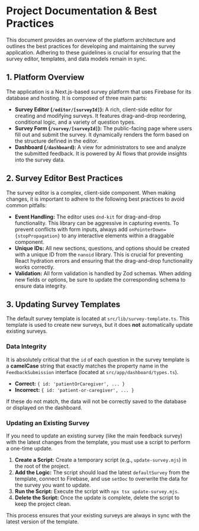 # Project Documentation & Best Practices

This document provides an overview of the platform architecture and outlines the best practices for developing and maintaining the survey application. Adhering to these guidelines is crucial for ensuring that the survey editor, templates, and data models remain in sync.

## 1. Platform Overview

The application is a Next.js-based survey platform that uses Firebase for its database and hosting. It is composed of three main parts:

*   **Survey Editor (`/editor/[surveyId]`):** A rich, client-side editor for creating and modifying surveys. It features drag-and-drop reordering, conditional logic, and a variety of question types.
*   **Survey Form (`/survey/[surveyId]`):** The public-facing page where users fill out and submit the survey. It dynamically renders the form based on the structure defined in the editor.
*   **Dashboard (`/dashboard`):** A view for administrators to see and analyze the submitted feedback. It is powered by AI flows that provide insights into the survey data.

## 2. Survey Editor Best Practices

The survey editor is a complex, client-side component. When making changes, it is important to adhere to the following best practices to avoid common pitfalls:

*   **Event Handling:** The editor uses `dnd-kit` for drag-and-drop functionality. This library can be aggressive in capturing events. To prevent conflicts with form inputs, always add `onPointerDown={stopPropagation}` to any interactive elements within a draggable component.
*   **Unique IDs:** All new sections, questions, and options should be created with a unique ID from the `nanoid` library. This is crucial for preventing React hydration errors and ensuring that the drag-and-drop functionality works correctly.
*   **Validation:** All form validation is handled by Zod schemas. When adding new fields or options, be sure to update the corresponding schema to ensure data integrity.

## 3. Updating Survey Templates

The default survey template is located at `src/lib/survey-template.ts`. This template is used to create new surveys, but it does **not** automatically update existing surveys.

### Data Integrity

It is absolutely critical that the `id` of each question in the survey template is a **camelCase** string that exactly matches the property name in the `FeedbackSubmission` interface (located at `src/app/dashboard/types.ts`).

*   **Correct:** `{ id: 'patientOrCaregiver', ... }`
*   **Incorrect:** `{ id: 'patient-or-caregiver', ... }`

If these do not match, the data will not be correctly saved to the database or displayed on the dashboard.

### Updating an Existing Survey

If you need to update an existing survey (like the main feedback survey) with the latest changes from the template, you must use a script to perform a one-time update.

1.  **Create a Script:** Create a temporary script (e.g., `update-survey.mjs`) in the root of the project.
2.  **Add the Logic:** The script should load the latest `defaultSurvey` from the template, connect to Firebase, and use `setDoc` to overwrite the data for the survey you want to update.
3.  **Run the Script:** Execute the script with `npx tsx update-survey.mjs`.
4.  **Delete the Script:** Once the update is complete, delete the script to keep the project clean.

This process ensures that your existing surveys are always in sync with the latest version of the template.
